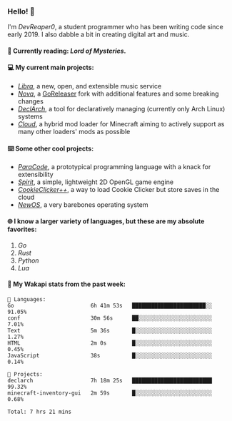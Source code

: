 ### Hello! 👋

I'm _DevReaper0_, a student programmer who has been writing code since early 2019. I also dabble a bit in creating digital art and music.

#### 📖 Currently reading: *Lord of Mysteries*.

#### 💻 My current main projects:

-   _[Libra](https://github.com/LibraMusic)_, a new, open, and extensible music service
-   _[Nova](https://github.com/LibraMusic/Nova)_, a [GoReleaser](https://github.com/goreleaser/goreleaser) fork with additional features and some breaking changes
-   _[DeclArch](https://github.com/DevReaper0/declarch)_, a tool for declaratively managing (currently only Arch Linux) systems
-   _[Cloud](https://github.com/CloudLoaderMC/CloudLoader)_, a hybrid mod loader for Minecraft aiming to actively support as many other loaders' mods as possible

#### ⌨️ Some other cool projects:

-   _[ParaCode](https://github.com/ParaCodeLang/ParaCode)_, a prototypical programming language with a knack for extensibility
-   _[Spirit](https://gitlab.com/DevReaper0/SpiritEngine)_, a simple, lightweight 2D OpenGL game engine
-   _[CookieClicker++](https://github.com/DevReaper0/CookieClickerPlusPlus)_, a way to load Cookie Clicker but store saves in the cloud
-   _[NewOS](https://github.com/DevReaper0/NewOS)_, a very barebones operating system

#### 🌐 I know a larger variety of languages, but these are my absolute favorites:

1. _Go_
2. _Rust_
3. _Python_
4. _Lua_

#### 📡 My Wakapi stats from the past week:

```text
💾 Languages:
Go                        6h 41m 53s   ███████████████████████░░  91.05%
conf                      30m 56s      ██░░░░░░░░░░░░░░░░░░░░░░░  7.01%
Text                      5m 36s       █░░░░░░░░░░░░░░░░░░░░░░░░  1.27%
HTML                      2m 0s        █░░░░░░░░░░░░░░░░░░░░░░░░  0.45%
JavaScript                38s          █░░░░░░░░░░░░░░░░░░░░░░░░  0.14%

💼 Projects:
declarch                  7h 18m 25s   █████████████████████████  99.32%
minecraft-inventory-gui   2m 59s       █░░░░░░░░░░░░░░░░░░░░░░░░  0.68%

Total: 7 hrs 21 mins
```

